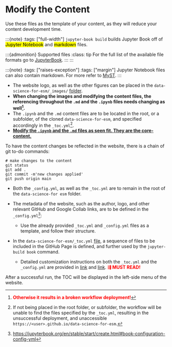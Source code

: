 Modify the Content
===============
Use these files as the template of your content, as they will reduce your content development time.

:::{note}
:tags: ["full-width"]
`jupyter-book build` builds Jupyter Book off of <mark>Jupyter Notebook</mark> and <mark>markdown</mark> files.
<!-- > <br />
\ -->
:::{admonition} Supported files
:class: tip
For the full list of the available file formats go to [JupyterBook](https://jupyterbook.org/en/stable/file-types/index.html).
:::
:::

:::{note}
:tags: ["raises-exception"]
:tags: ["margin"]
Jupyter Notebook files can also contain markdown. For more refer to [MyST](https://executablebooks.github.io/cookiecutter-jupyter-book/notebooks.html).
:::

* The website logo, as well as the other figures can be placed in the `data-science-for-esm/_images/` [folder][_images_folder].
* **When changing the images and modifying the content files, the referencing throughout the `.md` and the `.ipynb` files needs changing as well[^1].**
* The `.ipynb` and the `.md` content files are to be located in the root, or a subfolder, of the cloned `data-science-for-esm`, and specified accordingly in the `_toc.yml`[^2].
* **<ins>Modify the `.ipynb` and the `.md` files as seen fit. They are the core-content.</ins>**

To have the content changes be reflected in the website, there is a chain of git to-do commands:

<!-- git clone https://github.com/"owner"/data-science-for-esm.git -->
~~~
# make changes to the content
git status
git add .
git commit -m'new changes applied'
git push origin main
~~~

* Both the `_config.yml`, as well as the `_toc.yml` are to remain in the root of the `data-science-for esm` folder.

* The metadata of the website, such as the author, logo, and other relevant GitHub and Google Collab links, are to be defined in the `_config.yml`[^3]:
    * Use the already provided `_toc.yml` and `_config.yml` files as a template, and follow their structure.

* In the `data-science-for-esm/_toc.yml` [file](https://github.com/fneum/data-science-for-esm/blob/bc6e35f5c007a33972d23d1df7e26c59f2a875dd/data-science-for-esm/_toc.yml), a sequence of files to be included in the GitHub Page is defined, and further used by the `jupyter-build book` command.
    * Detailed customization instructions on both the `_toc.yml` and the `_config.yml` are provided in [link][here_1] and [link][here_2]. <strong><font color='red'>⇶ MUST READ!</font></strong>

After a successful run, the TOC will be displayed in the left-side menu of the website.


[^1]: <strong><font color='red'>Otherwise it results in a broken workflow deployment!</font></strong>
[^2]: If not being placed in the root folder, or subfolder, the workflow will be unable to find the files specified by the `_toc.yml`, resulting in the unsuccessful deployment, and unaccessible `https://<user>.github.io/data-science-for-esm`.
[^3]: https://jupyterbook.org/en/stable/start/create.html#book-configuration-config-yml



[_images_folder]:   https://github.com/open-energy-transition/data-science-for-esm/tree/ce07272ac531acdbe4b6e18110c5fbc70f3b03c0/data-science-for-esm/_images
[here_1]:           https://jupyterbook.org/en/stable/structure/configure.html
[here_2]:           https://jupyterbook.org/en/stable/structure/toc.html